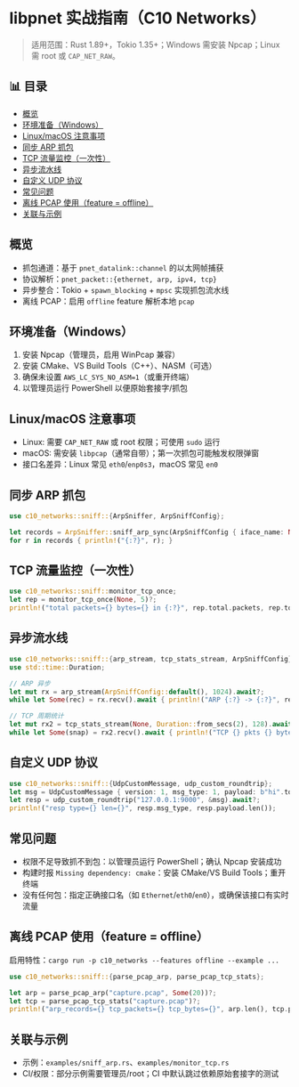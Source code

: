 ﻿# libpnet 实战指南（C10 Networks）

> 适用范围：Rust 1.89+，Tokio 1.35+；Windows 需安装 Npcap；Linux 需 root 或 `CAP_NET_RAW`。


## 📊 目录

- [概览](#概览)
- [环境准备（Windows）](#环境准备windows)
- [Linux/macOS 注意事项](#linuxmacos-注意事项)
- [同步 ARP 抓包](#同步-arp-抓包)
- [TCP 流量监控（一次性）](#tcp-流量监控一次性)
- [异步流水线](#异步流水线)
- [自定义 UDP 协议](#自定义-udp-协议)
- [常见问题](#常见问题)
- [离线 PCAP 使用（feature = offline）](#离线-pcap-使用feature-offline)
- [关联与示例](#关联与示例)


## 概览

- 抓包通道：基于 `pnet_datalink::channel` 的以太网帧捕获
- 协议解析：`pnet_packet::{ethernet, arp, ipv4, tcp}`
- 异步整合：Tokio + `spawn_blocking` + `mpsc` 实现抓包流水线
- 离线 PCAP：启用 `offline` feature 解析本地 `pcap`

## 环境准备（Windows）

1) 安装 Npcap（管理员，启用 WinPcap 兼容）
2) 安装 CMake、VS Build Tools（C++）、NASM（可选）
3) 确保未设置 `AWS_LC_SYS_NO_ASM=1`（或重开终端）
4) 以管理员运行 PowerShell 以便原始套接字/抓包

## Linux/macOS 注意事项

- Linux: 需要 `CAP_NET_RAW` 或 root 权限；可使用 `sudo` 运行
- macOS: 需安装 `libpcap`（通常自带）；第一次抓包可能触发权限弹窗
- 接口名差异：Linux 常见 `eth0`/`enp0s3`，macOS 常见 `en0`

## 同步 ARP 抓包

```rust
use c10_networks::sniff::{ArpSniffer, ArpSniffConfig};

let records = ArpSniffer::sniff_arp_sync(ArpSniffConfig { iface_name: None, promiscuous: true }, Some(10))?;
for r in records { println!("{:?}", r); }
```

## TCP 流量监控（一次性）

```rust
use c10_networks::sniff::monitor_tcp_once;
let rep = monitor_tcp_once(None, 5)?;
println!("total packets={} bytes={} in {:?}", rep.total.packets, rep.total.bytes, rep.duration);
```

## 异步流水线

```rust
use c10_networks::sniff::{arp_stream, tcp_stats_stream, ArpSniffConfig};
use std::time::Duration;

// ARP 异步
let mut rx = arp_stream(ArpSniffConfig::default(), 1024).await?;
while let Some(rec) = rx.recv().await { println!("ARP {:?} -> {:?}", rec.sender_ip, rec.target_ip); }

// TCP 周期统计
let mut rx2 = tcp_stats_stream(None, Duration::from_secs(2), 128).await?;
while let Some(snap) = rx2.recv().await { println!("TCP {} pkts {} bytes", snap.total.packets, snap.total.bytes); }
```

## 自定义 UDP 协议

```rust
use c10_networks::sniff::{UdpCustomMessage, udp_custom_roundtrip};
let msg = UdpCustomMessage { version: 1, msg_type: 1, payload: b"hi".to_vec() };
let resp = udp_custom_roundtrip("127.0.0.1:9000", &msg).await?;
println!("resp type={} len={}", resp.msg_type, resp.payload.len());
```

## 常见问题

- 权限不足导致抓不到包：以管理员运行 PowerShell；确认 Npcap 安装成功
- 构建时报 `Missing dependency: cmake`：安装 CMake/VS Build Tools；重开终端
- 没有任何包：指定正确接口名（如 `Ethernet`/`eth0`/`en0`），或确保该接口有实时流量

## 离线 PCAP 使用（feature = offline）

启用特性：`cargo run -p c10_networks --features offline --example ...`

```rust
use c10_networks::sniff::{parse_pcap_arp, parse_pcap_tcp_stats};

let arp = parse_pcap_arp("capture.pcap", Some(20))?;
let tcp = parse_pcap_tcp_stats("capture.pcap")?;
println!("arp_records={} tcp_packets={} tcp_bytes={}", arp.len(), tcp.packets, tcp.bytes);
```

## 关联与示例

- 示例：`examples/sniff_arp.rs`、`examples/monitor_tcp.rs`
- CI/权限：部分示例需要管理员/root；CI 中默认跳过依赖原始套接字的测试
